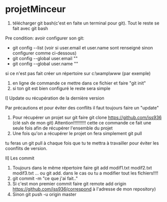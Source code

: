 projetMinceur
============
1) télécharger git bash(c'est en faite un terminal pour git).
Tout le reste se fait avec git bash

Pre condition: avoir configurer son git:
- git config --list (voir si user.email et user.name sont renseigné sinon configurer comme ci-dessous)
-  git config --global user.email ""
- git config --global user.name ""

si ce n'est pas fait créer un répertoire sur c:\wamp\www (par exemple)
1) en ligne de commande ce mettre dans ce fichier et faire "git init" 
2) si ton git est bien configuré le reste sera simple

I] Update ou récupération de la dernière version 

Par précautions et pour éviter des conflits il faut toujours faire un "update"

1) Pour récupérer un projet sur git faire git clone https://github.com/iss936 (clé ssh de mon git)
Attention!!!!!!!!!! cette ce commande ce fait une seule fois afin de récupérer l'ensemble du projet
2) Une fois qu'on a récupérer le projet on fera simplement git pull

tu feras un git pull à chaque fois que tu te mettra à travailler
pour éviter les coonflits de version.   

II] Les commit

1) Toujours dans le même répertoire faire git add modif1.txt modif2.txt modif3.txt ...
 ou git add. dans le cas ou tu a modifier tout les fichiers!!!!
2) git commit -m "ce que j'ai fait.."
3) Si c'est mon premier commit faire git remote add origin https://github.com/iss936(correspond à l'adresse de mon repository)
4) Sinon git push -u origin master


